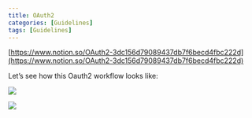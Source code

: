 ```yaml
---
title: OAuth2
categories: [Guidelines]
tags: [Guidelines]
---
```


[https://www.notion.so/OAuth2-3dc156d79089437db7f6becd4fbc222d](https://www.notion.so/OAuth2-3dc156d79089437db7f6becd4fbc222d)


Let’s see how this Oauth2 workflow looks like:


![](https://prod-files-secure.s3.us-west-2.amazonaws.com/9960fb2a-b75e-4bea-a8f9-b00925db1215/3bce41e0-99e8-4ebd-9701-e2bc9cbb79a2/Untitled.png?X-Amz-Algorithm=AWS4-HMAC-SHA256&X-Amz-Content-Sha256=UNSIGNED-PAYLOAD&X-Amz-Credential=ASIAZI2LB466UL6A4UFL%2F20250302%2Fus-west-2%2Fs3%2Faws4_request&X-Amz-Date=20250302T202037Z&X-Amz-Expires=3600&X-Amz-Security-Token=IQoJb3JpZ2luX2VjEIn%2F%2F%2F%2F%2F%2F%2F%2F%2F%2FwEaCXVzLXdlc3QtMiJIMEYCIQDzosxqxTlbpynqc8g3qoyNxZSj5%2BWa%2F2i4UqMHmZTv%2FQIhAIEVP%2F7mGpWPAcWGskAmgL%2FmCqOObb8AO0CLEQaAOb2gKogECML%2F%2F%2F%2F%2F%2F%2F%2F%2F%2FwEQABoMNjM3NDIzMTgzODA1IgwbCCOEerZcLbISBP0q3AMketF8LiZ2wjPbBXxBYHucsm6MwpuxK6zgRk1joKKwJGIWKMdoAt8dJSSooVFQ9rB9reTPCAnPHA%2BLJOFZySL6S%2BkpG6KokaWoYnWgLE1hGFskaDHlzYE7%2Bhu8R8H%2Bv2jiPs9zjIRQDAvl6VxZ7Fvh4G5S2N9eABC4FJRibzhUZo%2Bp%2BxSyQOl2eTYmnSqdA3S2Yj91JA80sjU1AHFospRRHMJ7Jee%2FtrY%2B13FVzkTNgJxblcwEZkrSp8jZlNV1%2BEkKi1ordV%2FNC3g0XfWYctl6I4e1N8y7yGIsKjrusb1Zlgfb6zP4%2FlJjZt7QUO0ssHJdOpmv8%2BPsBAy%2BqMhzm9lu3SbfhYIQO231dzBdcTFZpkvhqQNQh%2F2u3NmBu6M9z8VLWiv2Pa%2F4fxaqaLCX656oiRzrAbF0MZnZ3oZ6EYdduMOsylZw5zTbDMqv7YMc%2B72OiaRb1oCYvIlbntzeCb9qiHpSGyhoAWQo%2Fnd8FaA%2BbY7EviFBkYFGysJUrYG8BG7L99pDO30E9wuUQwadT2%2Bq78rXQ8xv2rju2x%2Fdsaym6R3l2gTLE8gGJrHCEIAu7gfJQnZ1ZDZlwXnclMCPmpEolvGT1vyKA4LwEPElrYQrUzzvzkO52HnXtx6gsTCvo5K%2BBjqkAWZoGyaUaMhPAinB9EtxlMUaVq%2FDZfUe8bU%2F6sYkziYoiBJ8L2iXQCiqfMNIfJ3yQBQnAgPeqoSz95t8BL%2FrozVdkKPfmK89uusJcxoGh5MnIeMXAj8Mb%2F3j4uvS71pwQFk0r%2BR8rNnIzRb5c8wijWxi1Y3Fd9ZhhuqZN%2FiHvGER3PRJIvCXubHtzf5ny%2BNeIqPiV7i4HNz87ZLtSXFmkMjAUkWu&X-Amz-Signature=07ba4f69e9cecb44376a81e4340fb394064e1cc23bcd337349368d1175c1633f&X-Amz-SignedHeaders=host&x-id=GetObject)


![](https://prod-files-secure.s3.us-west-2.amazonaws.com/9960fb2a-b75e-4bea-a8f9-b00925db1215/27d32b66-de43-41de-80f7-7edb81d1190f/Untitled.png?X-Amz-Algorithm=AWS4-HMAC-SHA256&X-Amz-Content-Sha256=UNSIGNED-PAYLOAD&X-Amz-Credential=ASIAZI2LB466UL6A4UFL%2F20250302%2Fus-west-2%2Fs3%2Faws4_request&X-Amz-Date=20250302T202037Z&X-Amz-Expires=3600&X-Amz-Security-Token=IQoJb3JpZ2luX2VjEIn%2F%2F%2F%2F%2F%2F%2F%2F%2F%2FwEaCXVzLXdlc3QtMiJIMEYCIQDzosxqxTlbpynqc8g3qoyNxZSj5%2BWa%2F2i4UqMHmZTv%2FQIhAIEVP%2F7mGpWPAcWGskAmgL%2FmCqOObb8AO0CLEQaAOb2gKogECML%2F%2F%2F%2F%2F%2F%2F%2F%2F%2FwEQABoMNjM3NDIzMTgzODA1IgwbCCOEerZcLbISBP0q3AMketF8LiZ2wjPbBXxBYHucsm6MwpuxK6zgRk1joKKwJGIWKMdoAt8dJSSooVFQ9rB9reTPCAnPHA%2BLJOFZySL6S%2BkpG6KokaWoYnWgLE1hGFskaDHlzYE7%2Bhu8R8H%2Bv2jiPs9zjIRQDAvl6VxZ7Fvh4G5S2N9eABC4FJRibzhUZo%2Bp%2BxSyQOl2eTYmnSqdA3S2Yj91JA80sjU1AHFospRRHMJ7Jee%2FtrY%2B13FVzkTNgJxblcwEZkrSp8jZlNV1%2BEkKi1ordV%2FNC3g0XfWYctl6I4e1N8y7yGIsKjrusb1Zlgfb6zP4%2FlJjZt7QUO0ssHJdOpmv8%2BPsBAy%2BqMhzm9lu3SbfhYIQO231dzBdcTFZpkvhqQNQh%2F2u3NmBu6M9z8VLWiv2Pa%2F4fxaqaLCX656oiRzrAbF0MZnZ3oZ6EYdduMOsylZw5zTbDMqv7YMc%2B72OiaRb1oCYvIlbntzeCb9qiHpSGyhoAWQo%2Fnd8FaA%2BbY7EviFBkYFGysJUrYG8BG7L99pDO30E9wuUQwadT2%2Bq78rXQ8xv2rju2x%2Fdsaym6R3l2gTLE8gGJrHCEIAu7gfJQnZ1ZDZlwXnclMCPmpEolvGT1vyKA4LwEPElrYQrUzzvzkO52HnXtx6gsTCvo5K%2BBjqkAWZoGyaUaMhPAinB9EtxlMUaVq%2FDZfUe8bU%2F6sYkziYoiBJ8L2iXQCiqfMNIfJ3yQBQnAgPeqoSz95t8BL%2FrozVdkKPfmK89uusJcxoGh5MnIeMXAj8Mb%2F3j4uvS71pwQFk0r%2BR8rNnIzRb5c8wijWxi1Y3Fd9ZhhuqZN%2FiHvGER3PRJIvCXubHtzf5ny%2BNeIqPiV7i4HNz87ZLtSXFmkMjAUkWu&X-Amz-Signature=9f1e7a9295f689b076387f56354af1816949926f8344bf6538a72c8de7b4d771&X-Amz-SignedHeaders=host&x-id=GetObject)

